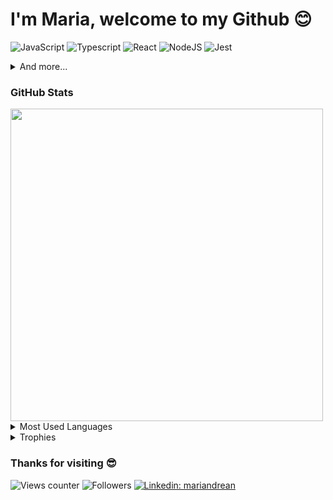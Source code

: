# I'm Maria, welcome to my Github 😊

![JavaScript](https://img.shields.io/badge/javascript-%23323330.svg?style=for-the-badge&logo=javascript)
![Typescript](https://img.shields.io/badge/TypeScript-%23323330?style=for-the-badge&logo=typescript)
![React](https://img.shields.io/badge/react-%23323330.svg?style=for-the-badge&logo=react)
![NodeJS](https://img.shields.io/badge/Node.js-%23323330?style=for-the-badge&logo=node.js)
![Jest](https://img.shields.io/badge/Jest-%23323330?style=for-the-badge&logo=Jest&logoColor=red)


<details>
  <summary>And more...</summary>
  
  ![CSS3](https://img.shields.io/badge/css3-%23323330.svg?style=for-the-badge&logo=css3&logoColor=2965f1)
  ![SASS](https://img.shields.io/badge/SASS-%23323330.svg?style=for-the-badge&logo=SASS)
  ![HTML5](https://img.shields.io/badge/html5-%23323330.svg?style=for-the-badge&logo=html5)
  
  ![TailwindCSS](https://img.shields.io/badge/tailwindcss-%23323330.svg?style=for-the-badge&logo=tailwind-css)
  ![Bootstrap](https://img.shields.io/badge/bootstrap-%23323330.svg?style=for-the-badge&logo=bootstrap)
  ![MUI](https://img.shields.io/badge/MUI-%23323330.svg?style=for-the-badge&logo=mui)
  
  ![Vite](https://img.shields.io/badge/vite-%23323330.svg?style=for-the-badge&logo=vite)
  ![Vitest](https://img.shields.io/badge/vitest-%23323330.svg?style=for-the-badge&logo=vitest)
  ![NextJS](https://img.shields.io/badge/Next.js-%23323330?logo=nextdotjs&style=for-the-badge&logoColor=black)
  
  ![ReactRouter](https://img.shields.io/badge/React_Router-%23323330?style=for-the-badge&logo=react-router)
  ![React Hook Form](https://img.shields.io/badge/React%20Hook%20Form-%23323330.svg?style=for-the-badge&logo=reacthookform)
  ![Context-API](https://img.shields.io/badge/Context--Api-%23323330?style=for-the-badge&logo=react)

  ![Express.js](https://img.shields.io/badge/express.js-%23323330.svg?style=for-the-badge&logo=express&logoColor=%2361DAFB)
  ![Sequelize](https://img.shields.io/badge/sequelize-%23323330?style=for-the-badge&logo=sequelize)
  ![MySQL](https://img.shields.io/badge/MySQL-%23323330?style=for-the-badge&logo=mysql)
  
  ![Postman](https://img.shields.io/badge/Postman-FF6C37?style=for-the-badge&logo=postman&logoColor=white)
  ![Git](https://img.shields.io/badge/GIT-E44C30?style=for-the-badge&logo=git&logoColor=white)
  ![Trello](https://img.shields.io/badge/Trello-0052CC?style=for-the-badge&logo=trello&logoColor=white)
  ![Jira](https://img.shields.io/badge/Jira-0052CC?style=for-the-badge&logo=Jira&logoColor=white)
  ![Vercel](https://img.shields.io/badge/vercel-%23000000.svg?style=for-the-badge&logo=vercel&logoColor=white)
  ![Render](https://img.shields.io/badge/Render-%23000000.svg?style=for-the-badge&logo=render&logoColor=white)
</details>

### GitHub Stats

<img width=500 align="center" src="https://github-readme-stats.vercel.app/api?username=mariandrean&theme=monokai" />

<details>
  <summary>Most Used Languages</summary>
<img width=400 align="center" src="https://github-readme-stats.vercel.app/api/top-langs/?username=mariandrean&layout=donut&theme=monokai" />
</details>

<details>
  <summary>Trophies</summary>
  <img width=300 align="center" src="https://github-profile-trophy.vercel.app/?username=mariandrean&row=2&column=3&theme=monokai&no-frame=true" />
</details>

### Thanks for visiting 😎

![Views counter](https://komarev.com/ghpvc/?username=mariandrean&color=ff69b4&style=flat-square&abbreviated=true)
![Followers](https://img.shields.io/github/followers/mariandrean.svg?style=social&label=Follow&maxAge=2592000)
[![Linkedin: mariandrean](https://img.shields.io/badge/-mariandrean-blue?style=flat-square&logo=Linkedin&logoColor=white&link=https://www.linkedin.com/in/amargopastor/)](https://www.linkedin.com/in/mariandrean/)
